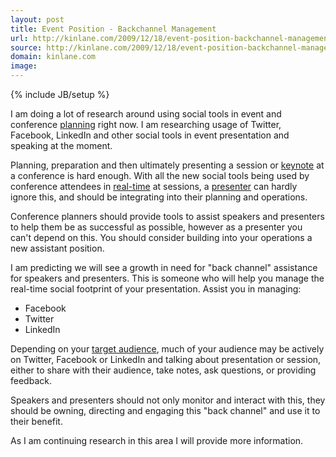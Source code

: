 ```yaml
---
layout: post
title: Event Position - Backchannel Management
url: http://kinlane.com/2009/12/18/event-position-backchannel-management/
source: http://kinlane.com/2009/12/18/event-position-backchannel-management/
domain: kinlane.com
image: 
---
```

{% include JB/setup %}<p>I am doing a lot of research around using social tools in event and conference <a class="zem_slink" title="Planning" rel="wikipedia" href="http://en.wikipedia.org/wiki/Planning">planning</a> right now. I am researching usage of Twitter, Facebook, LinkedIn and other social tools in event presentation and speaking at the moment.<p></p>
Planning, preparation and then ultimately presenting a session or <a class="zem_slink" title="Keynote" rel="wikipedia" href="http://en.wikipedia.org/wiki/Keynote">keynote</a> at a conference is hard enough. With all the new social tools being used by conference attendees in <a class="zem_slink" title="Real-time computing" rel="wikipedia" href="http://en.wikipedia.org/wiki/Real-time_computing">real-time</a> at sessions, a <a class="zem_slink" title="Presenter" rel="wikipedia" href="http://en.wikipedia.org/wiki/Presenter">presenter</a> can hardly ignore this, and should be integrating into their planning and operations.<p></p>
Conference planners should provide tools to assist speakers and presenters to help them be as successful as possible, however as a presenter you can't depend on this. You should consider building into your operations a new assistant position.<p></p>
I am predicting we will see a growth in need for "back channel" assistance for speakers and presenters. This is someone who will help you manage the real-time social footprint of your presentation. Assist you in managing:
<ul class="mainlist">
	<li>Facebook</li>
	<li>Twitter</li>
	<li>LinkedIn</li>
</ul>
Depending on your <a class="zem_slink" title="Target audience" rel="wikipedia" href="http://en.wikipedia.org/wiki/Target_audience">target audience</a>, much of your audience may be actively on Twitter, Facebook or LinkedIn and talking about presentation or session, either to share with their audience, take notes, ask questions, or providing feedback.<p></p>
Speakers and presenters should not only monitor and interact with this, they should be owning, directing and engaging this "back channel" and use it to their benefit.<p></p>
As I am continuing research in this area I will provide more information.
</p>
